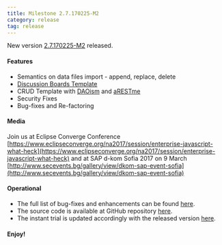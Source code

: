 ```yaml
---
title: Milestone 2.7.170225-M2
category: release
tag: release
---
```


New version [2.7.170225-M2](http://download.eclipse.org/dirigible/drops/M20170225-2222/index.html) released.

#### Features

* Semantics on data files import - append, replace, delete
* [Discussion Boards Template](https://github.com/dirigiblelabs/template_web_discussions)
* CRUD Template with [DAOism](https://github.com/dirigiblelabs/daoism) and [aRESTme](https://github.com/dirigiblelabs/arestme)
* Security Fixes
* Bug-fixes and Re-factoring

#### Media

Join us at Eclipse Converge Conference [https://www.eclipseconverge.org/na2017/session/enterprise-javascript-what-heck](https://www.eclipseconverge.org/na2017/session/enterprise-javascript-what-heck)
and at SAP d-kom Sofia 2017 on 9 March [http://www.secevents.bg/gallery/view/dkom-sap-event-sofia](http://www.secevents.bg/gallery/view/dkom-sap-event-sofia)

#### Operational

* The full list of bug-fixes and enhancements can be found [here](https://bugs.eclipse.org/bugs/buglist.cgi?bug_status=UNCONFIRMED&bug_status=NEW&bug_status=ASSIGNED&bug_status=REOPENED&bug_status=RESOLVED&bug_status=VERIFIED&bug_status=CLOSED&classification=ECD&columnlist=product%2Ccomponent%2Cassigned_to%2Cbug_status%2Cresolution%2Cshort_desc%2Cchangeddate%2Cversion%2Ctarget_milestone&known_name=Dirigible%202.7&list_id=14031710&product=Dirigible&query_based_on=Dirigible%202.7&query_format=advanced&version=2.7).
* The source code is available at GitHub repository [here](https://github.com/eclipse/dirigible/tree/2.7.170225-M2).
* The instant trial is updated accordingly with the released version [here](http://trial.dirigible.io).


#### Enjoy!
